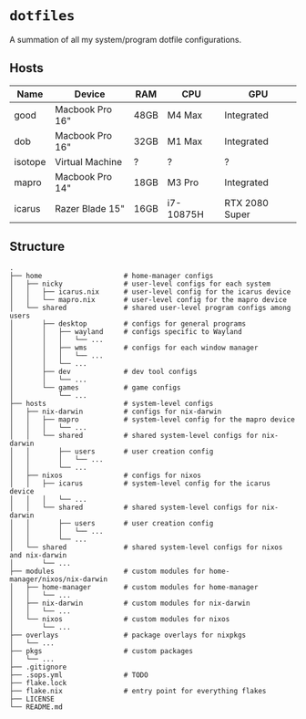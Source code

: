# `dotfiles`

A summation of all my system/program dotfile configurations.

## Hosts
| Name | Device | RAM | CPU | GPU |
| - | - | - | - | - |
| good | Macbook Pro 16" | 48GB | M4 Max | Integrated |
| dob | Macbook Pro 16" | 32GB | M1 Max | Integrated |
| isotope | Virtual Machine | ? | ? | ? |
| mapro | Macbook Pro 14" | 18GB | M3 Pro | Integrated |
| icarus | Razer Blade 15" | 16GB | i7-10875H | RTX 2080 Super |

## Structure
    .
    ├── home                    # home-manager configs
    │   ├── nicky               # user-level configs for each system
    │   │   ├── icarus.nix      # user-level config for the icarus device
    │   │   └── mapro.nix       # user-level config for the mapro device
    │   └── shared              # shared user-level program configs among users
    │       ├── desktop         # configs for general programs
    │       │   ├── wayland     # configs specific to Wayland
    │       │   │   └── ...
    │       │   ├── wms         # configs for each window manager
    │       │   │   └── ...
    │       │   └── ...
    │       ├── dev             # dev tool configs
    │       │   └── ...
    │       └── games           # game configs
    │           └── ...
    ├── hosts                   # system-level configs
    │   ├── nix-darwin          # configs for nix-darwin
    │   │   ├── mapro           # system-level config for the mapro device
    │   │   │   └── ...
    │   │   └── shared          # shared system-level configs for nix-darwin
    │   │       ├── users       # user creation config
    │   │       │   └── ...
    │   │       └── ...
    │   ├── nixos               # configs for nixos
    │   │   ├── icarus          # system-level config for the icarus device
    │   │   │   └── ...
    │   │   └── shared          # shared system-level configs for nix-darwin
    │   │       ├── users       # user creation config
    │   │       │   └── ...
    │   │       └── ...
    │   └── shared              # shared system-level configs for nixos and nix-darwin
    │       └── ...
    ├── modules                 # custom modules for home-manager/nixos/nix-darwin
    │   ├── home-manager        # custom modules for home-manager
    │   │   └── ...
    │   ├── nix-darwin          # custom modules for nix-darwin
    │   │   └── ...
    │   └── nixos               # custom modules for nixos
    │       └── ...
    ├── overlays                # package overlays for nixpkgs
    │   └── ...
    ├── pkgs                    # custom packages
    │   └── ...
    ├── .gitignore
    ├── .sops.yml               # TODO
    ├── flake.lock
    ├── flake.nix               # entry point for everything flakes
    ├── LICENSE
    └── README.md
